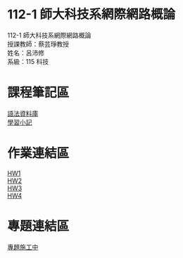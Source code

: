 # 112-1 師大科技系網際網路概論  
112-1 師大科技系網際網路概論  
授課教師：蔡芸琤教授  
姓名：呂沛修  
系級：115 科技  
# 課程筆記區  
[語法資料庫](https://www.w3schools.com/html/html_elements.asp)  
[學習小記](https://docs.google.com/document/d/1xpATTT-CX11CyOIlRsAxHfVrZYkgcenpQyNx5GYPJ-I/edit)
# 作業連結區
[HW1](https://peihsiulu.github.io/HW1/)  
[HW2](https://www.youtube.com/watch?v=2WbSfjxPQxo)  
[HW3](https://www.youtube.com/watch?v=gLajjVxaOB0)  
[HW4](https://www.youtube.com/watch?v=1tTbpAGpUE8)

# 專題連結區   
[專題施工中](https://peihsiulu.github.io/bitcoinweb/)


